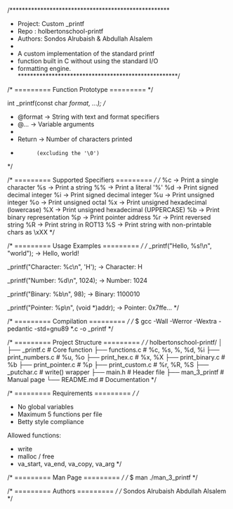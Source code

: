 /****************************************************
 * Project: Custom _printf
 * Repo   : holbertonschool-printf
 * Authors: Sondos Alrubaish & Abdullah Alsalem
 *
 * A custom implementation of the standard printf 
 * function built in C without using the standard I/O 
 * formatting engine. 
 ****************************************************/

/* ========= Function Prototype ========= */

int _printf(const char *format, ...);
/*
 * @format → String with text and format specifiers
 * @...    → Variable arguments
 *
 * Return  → Number of characters printed
 *           (excluding the '\0')
 */


/* ========= Supported Specifiers ========= */
/*
%c   → Print a single character
%s   → Print a string
%%   → Print a literal '%'
%d   → Print signed decimal integer
%i   → Print signed decimal integer
%u   → Print unsigned integer
%o   → Print unsigned octal
%x   → Print unsigned hexadecimal (lowercase)
%X   → Print unsigned hexadecimal (UPPERCASE)
%b   → Print binary representation
%p   → Print pointer address
%r   → Print reversed string
%R   → Print string in ROT13
%S   → Print string with non-printable chars as \xXX
*/


/* ========= Usage Examples ========= */
/*
_printf("Hello, %s!\n", "world");
→ Hello, world!

_printf("Character: %c\n", 'H');
→ Character: H

_printf("Number: %d\n", 1024);
→ Number: 1024

_printf("Binary: %b\n", 98);
→ Binary: 1100010

_printf("Pointer: %p\n", (void *)addr);
→ Pointer: 0x7ffe...
*/


/* ========= Compilation ========= */
/*
$ gcc -Wall -Werror -Wextra -pedantic -std=gnu89 *.c -o _printf
*/


/* ========= Project Structure ========= */
/*
holbertonschool-printf/
│
├── _printf.c        # Core function
├── functions.c      # %c, %s, %, %d, %i
├── print_numbers.c  # %u, %o
├── print_hex.c      # %x, %X
├── print_binary.c   # %b
├── print_pointer.c  # %p
├── print_custom.c   # %r, %R, %S
├── _putchar.c       # write() wrapper
├── main.h           # Header file
├── man_3_printf     # Manual page
└── README.md        # Documentation
*/


/* ========= Requirements ========= */
/*
- No global variables
- Maximum 5 functions per file
- Betty style compliance

Allowed functions:
- write
- malloc / free
- va_start, va_end, va_copy, va_arg
*/


/* ========= Man Page ========= */
/*
$ man ./man_3_printf
*/


/* ========= Authors ========= */
/*
Sondos Alrubaish
Abdullah Alsalem
*/

